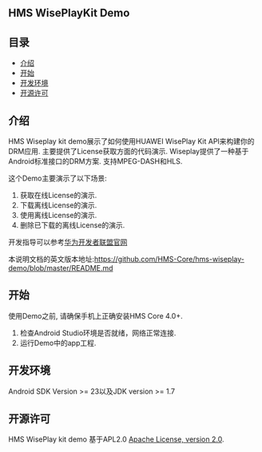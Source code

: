 ## HMS WisePlayKit Demo


## 目录

 * [介绍](#介绍)
 * [开始](#开始)
 * [开发环境](#开发环境)
 * [开源许可](#开源许可)
 
 
## 介绍

HMS Wiseplay kit demo展示了如何使用HUAWEI WisePlay Kit API来构建你的DRM应用. 主要提供了License获取方面的代码演示. Wiseplay提供了一种基于Android标准接口的DRM方案. 支持MPEG-DASH和HLS.  
    
这个Demo主要演示了以下场景:    
1. 获取在线License的演示.
2. 下载离线License的演示.
3. 使用离线License的演示.
4. 删除已下载的离线License的演示.

开发指导可以参考[华为开发者联盟官网](https://developer.huawei.com/consumer/en/doc/development/HMS-Guides/wiseplay-introduction)    
    
本说明文档的英文版本地址:https://github.com/HMS-Core/hms-wiseplay-demo/blob/master/README.md

## 开始

使用Demo之前, 请确保手机上正确安装HMS Core 4.0+.    
1. 检查Android Studio环境是否就绪，网络正常连接.     
2. 运行Demo中的app工程.    
    
## 开发环境

Android SDK Version >= 23以及JDK version >= 1.7
	
## 开源许可    

HMS WisePlay kit demo 基于APL2.0 [Apache License, version 2.0](http://www.apache.org/licenses/LICENSE-2.0).
  


